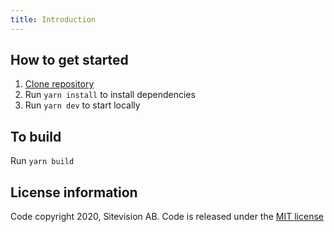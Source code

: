 ```yaml
---
title: Introduction
---
```


## How to get started

1. [Clone repository](https://github.com/sitevision/envision)
2. Run `yarn install` to install dependencies
3. Run `yarn dev` to start locally

## To build

Run `yarn build`

## License information

Code copyright 2020, Sitevision AB. Code is released under the [MIT license](https://github.com/sitevision/envision/blob/master/LICENSE)
